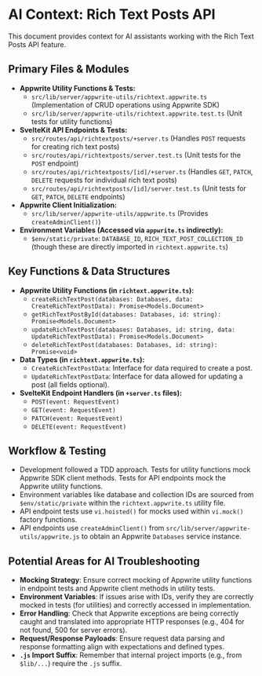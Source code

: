 # AI Context: Rich Text Posts API

This document provides context for AI assistants working with the Rich Text Posts API feature.

## Primary Files & Modules

- **Appwrite Utility Functions & Tests:**
    - `src/lib/server/appwrite-utils/richtext.appwrite.ts` (Implementation of CRUD operations using Appwrite SDK)
    - `src/lib/server/appwrite-utils/richtext.appwrite.test.ts` (Unit tests for utility functions)
- **SvelteKit API Endpoints & Tests:**
    - `src/routes/api/richtextposts/+server.ts` (Handles `POST` requests for creating rich text posts)
    - `src/routes/api/richtextposts/server.test.ts` (Unit tests for the `POST` endpoint)
    - `src/routes/api/richtextposts/[id]/+server.ts` (Handles `GET`, `PATCH`, `DELETE` requests for individual rich text posts)
    - `src/routes/api/richtextposts/[id]/server.test.ts` (Unit tests for `GET`, `PATCH`, `DELETE` endpoints)
- **Appwrite Client Initialization:**
    - `src/lib/server/appwrite-utils/appwrite.ts` (Provides `createAdminClient()`)
- **Environment Variables (Accessed via `appwrite.ts` indirectly):**
    - `$env/static/private`: `DATABASE_ID`, `RICH_TEXT_POST_COLLECTION_ID` (though these are directly imported in `richtext.appwrite.ts`)

## Key Functions & Data Structures

- **Appwrite Utility Functions (in `richtext.appwrite.ts`):**
    - `createRichTextPost(databases: Databases, data: CreateRichTextPostData): Promise<Models.Document>`
    - `getRichTextPostById(databases: Databases, id: string): Promise<Models.Document>`
    - `updateRichTextPost(databases: Databases, id: string, data: UpdateRichTextPostData): Promise<Models.Document>`
    - `deleteRichTextPost(databases: Databases, id: string): Promise<void>`
- **Data Types (in `richtext.appwrite.ts`):**
    - `CreateRichTextPostData`: Interface for data required to create a post.
    - `UpdateRichTextPostData`: Interface for data allowed for updating a post (all fields optional).
- **SvelteKit Endpoint Handlers (in `+server.ts` files):**
    - `POST(event: RequestEvent)`
    - `GET(event: RequestEvent)`
    - `PATCH(event: RequestEvent)`
    - `DELETE(event: RequestEvent)`

## Workflow & Testing

- Development followed a TDD approach. Tests for utility functions mock Appwrite SDK client methods. Tests for API endpoints mock the Appwrite utility functions.
- Environment variables like database and collection IDs are sourced from `$env/static/private` within the `richtext.appwrite.ts` utility file.
- API endpoint tests use `vi.hoisted()` for mocks used within `vi.mock()` factory functions.
- API endpoints use `createAdminClient()` from `src/lib/server/appwrite-utils/appwrite.js` to obtain an Appwrite `Databases` service instance.

## Potential Areas for AI Troubleshooting

- **Mocking Strategy**: Ensure correct mocking of Appwrite utility functions in endpoint tests and Appwrite client methods in utility tests.
- **Environment Variables**: If issues arise with IDs, verify they are correctly mocked in tests (for utilities) and correctly accessed in implementation.
- **Error Handling**: Check that Appwrite exceptions are being correctly caught and translated into appropriate HTTP responses (e.g., 404 for not found, 500 for server errors).
- **Request/Response Payloads**: Ensure request data parsing and response formatting align with expectations and defined types.
- **`.js` Import Suffix**: Remember that internal project imports (e.g., from `$lib/...`) require the `.js` suffix.
